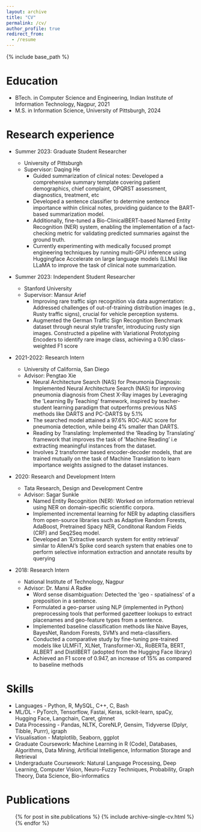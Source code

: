 ```yaml
---
layout: archive
title: "CV"
permalink: /cv/
author_profile: true
redirect_from:
  - /resume
---
```


{% include base_path %}

Education
======
* BTech. in Computer Science and Engineering, Indian Institute of Information Technology, Nagpur, 2021
* M.S. in Information Science, University of Pittsburgh, 2024 

Research experience
======
* Summer 2023: Graduate Student Researcher
  * University of Pittsburgh
  * Supervisor: Daqing He
    *  Guided summarization of clinical notes: Developed a comprehensive summary template covering patient demographics, chief complaint, OPQRST assessment, diagnostics, treatment, etc
    * Developed a sentence classifier to determine sentence importance within clinical notes, providing guidance to the BART-based summarization model.
    * Additionally, fine-tuned a Bio-ClinicalBERT-based Named Entity Recognition (NER) system, enabling the implementation of a fact-checking metric for validating predicted summaries against the ground truth.
    * Currently experimenting with medically focused prompt engineering techniques by running multi-GPU inference using Huggingface Accelerate on large language models (LLMs) like LLaMA to improve the task of clinical note summarization.

* Summer 2023: Independent Student Researcher
  * Stanford University
  * Supervisor: Mansur Arief
    * Improving rare traffic sign recognition via data augmentation: Addressed challenges of out-of-training distribution images (e.g., Rusty traffic signs), crucial for vehicle perception systems.
    * Augmented the German Traffic Sign Recognition Benchmark dataset through neural style transfer, introducing rusty sign images. Constructed a pipeline with Variational Prototyping Encoders to identify rare image class, achieving a 0.90 class-weighted F1 score

* 2021-2022: Research Intern
  * University of California, San Diego 
  * Advisor: Pengtao Xie 
    * Neural Architecture Search (NAS) for Pneumonia Diagnosis: Implemented Neural Architecture Search (NAS) for improving pneumonia diagnosis from Chest X-Ray images by Leveraging the ’Learning By Teaching’ framework, inspired by teacher-student learning paradigm that outperforms previous NAS methods like DARTS and PC-DARTS by 5.1%
    * The searched model attained a 97.6% ROC-AUC score for pneumonia detection, while being 4% smaller than DARTS. 
    * Reading by Translating: Implemented the ’Reading by Translating’ framework that improves the task of ’Machine Reading’ i.e extracting meaningful instances from the dataset. 
    * Involves 2 transformer based encoder-decoder models, that are trained mutually on the task of Machine Translation to learn importance weights assigned to the dataset instances. 

* 2020: Research and Development Intern
  * Tata Research, Design and Development Centre 
  * Advisor: Sagar Sunkle
    *  Named Entity Recognition (NER): Worked on information retrieval using NER on domain-specific scientific corpora.
    * Implemented incremental learning for NER by adapting classifiers from open-source libraries such as Adaptive Random Forests, AdaBoost, Pretrained Spacy NER, Conditonal Random Fields (CRF) and Seq2Seq model.
    * Developed an ’Extractive search system for entity retrieval’ similar to AllenAI’s Spike cord search system that enables one to perform selective information extraction and annotate results by querying

* 2018: Research Intern
  * National Institute of Technology, Nagpur
  * Advisor: Dr. Mansi A Radke
    *  Word sense disambiguation: Detected the 'geo - spatialness' of a preposition in a sentence.
    * Formulated a geo-parser using NLP (implemented in Python) preprocessing tools that performed gazetteer lookups to extract placenames and geo-feature types from a sentence.
    * Implemented baseline classification methods like Naive Bayes, BayesNet, Random Forests, SVM’s and meta-classifiers. 
    * Conducted a comparative study by fine-tuning  pre-trained models like ULMFiT, XLNet, Transformer-XL, RoBERTa, BERT, ALBERT and DistilBERT (adopted from the Hugging Face library)
    * Achieved an F1 score of 0.947, an increase of 15\% as compared to baseline methods

  
Skills
======
* Languages - Python, R, MySQL, C++, C, Bash
* ML/DL - PyTorch, Tensorflow, Fastai, Keras, scikit-learn, spaCy, Hugging Face, Langchain, Caret, glmnet
* Data Processing - Pandas, NLTK, CoreNLP, Gensim, Tidyverse (Dplyr, Tibble, Purrr), igraph
* Visualisation - Matplotlib, Seaborn, ggplot
* Graduate Coursework: Machine Learning in R (Code), Databases, Algorithms, Data Mining, Artificial Intelligence, Information Storage and Retrieval
* Undergraduate Coursework: Natural
Language Processing, Deep Learning, Computer Vision, Neuro-Fuzzy Techniques, Probability, Graph Theory, Data Science, Bio-informatics

Publications
======
  <ul>{% for post in site.publications %}
    {% include archive-single-cv.html %}
  {% endfor %}</ul>
  
<!-- Talks
======
  <ul>{% for post in site.talks %}
    {% include archive-single-talk-cv.html %}
  {% endfor %}</ul>
  
Teaching
======
  <ul>{% for post in site.teaching %}
    {% include archive-single-cv.html %}
  {% endfor %}</ul> -->
  
<!-- Service and leadership
======
* Currently signed in to 43 different slack teams -->
